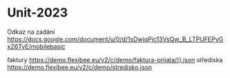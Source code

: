 # Unit-2023
Odkaz na zadání
https://docs.google.com/document/u/0/d/1sDwjqPjc13VsQw_B_LTPUFEPyGxZ6TyE/mobilebasic

faktury https://demo.flexibee.eu/v2/c/demo/faktura-prijata/().json
střediska https://demo.flexibee.eu/v2/c/demo/stredisko.json